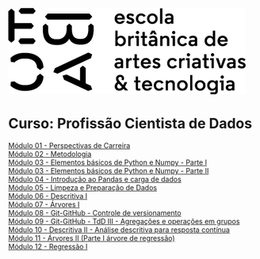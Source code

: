 <img src="https://github.com/LucaScaldaferri/Curso_Cientista_de_Dados/blob/main/logo_ebac.png" alt="ebac-logo">

# Curso: Profissão Cientista de Dados

[Módulo 01 - Perspectivas de Carreira](https://github.com/LucaScaldaferri/Curso_Cientista_de_Dados/tree/main/M%C3%B3dulo%2001%20-%20Perspectivas%20de%20Carreira)<br>
[Módulo 02 - Metodologia](https://github.com/LucaScaldaferri/Curso_Cientista_de_Dados/tree/main/M%C3%B3dulo%2002%20-%20Metodologia)<br>
[Módulo 03 - Elementos básicos de Python e Numpy - Parte I](https://github.com/LucaScaldaferri/Curso_Cientista_de_Dados/tree/main/M%C3%B3dulo%2003%20-%20Elementos%20b%C3%A1sicos%20de%20Python%20e%20Numpy%20-%20Parte%20I)<br>
[Módulo 03 - Elementos básicos de Python e Numpy - Parte II](https://github.com/LucaScaldaferri/Curso_Cientista_de_Dados/tree/main/M%C3%B3dulo%2003%20-%20Elementos%20b%C3%A1sicos%20de%20Python%20e%20Numpy%20-%20Parte%20II)<br>
[Módulo 04 - Introdução ao Pandas e carga de dados](https://github.com/LucaScaldaferri/Curso_Cientista_de_Dados/tree/main/M%C3%B3dulo%2004%20-%20Introdu%C3%A7%C3%A3o%20ao%20Pandas%20e%20carga%20de%20dados)<br>
[Módulo 05 - Limpeza e Preparação de Dados](https://github.com/LucaScaldaferri/Curso_Cientista_de_Dados/tree/main/M%C3%B3dulo%2005%20-%20Limpeza%20e%20Prepara%C3%A7%C3%A3o%20de%20Dados)<br>
[Módulo 06 - Descritiva I](https://github.com/LucaScaldaferri/Curso_Cientista_de_Dados/tree/main/M%C3%B3dulo%2006%20-%20Descritiva%20I)<br>
[Módulo 07 - Árvores I](https://github.com/LucaScaldaferri/Curso_Cientista_de_Dados/tree/main/M%C3%B3dulo%2007%20-%20%C3%81rvores%20I)<br>
[Módulo 08 - Git-GitHub - Controle de versionamento](https://github.com/LucaScaldaferri/Curso_Cientista_de_Dados/tree/main/M%C3%B3dulo%2008%20-%20Git-Github%20-%20Controle%20de%20versionamento)<br>
[Módulo 09 - Git-GitHub - TdD III - Agregações e operações em grupos](https://github.com/LucaScaldaferri/Curso_Cientista_de_Dados/tree/main/M%C3%B3dulo%2009%20-%20TdD%20III%20-%20Agrega%C3%A7%C3%B5es%20e%20opera%C3%A7%C3%B5es%20em%20grupos)<br>
[Módulo 10 - Descritiva II - Análise descritiva para resposta contínua](https://github.com/LucaScaldaferri/Curso_Cientista_de_Dados/tree/main/M%C3%B3dulo%2010%20-%20Descritiva%20II%20-%20An%C3%A1lise%20descritiva%20para%20resposta%20cont%C3%ADnua)<br>
[Módulo 11 - Árvores II (Parte I árvore de regressão)](https://github.com/LucaScaldaferri/Curso_Cientista_de_Dados/tree/main/M%C3%B3dulo%2011%20-%20%C3%81rvores%20II%20(Parte%20I%20%C3%A1rvore%20de%20regress%C3%A3o))<br>
[Módulo 12 - Regressão I](https://github.com/LucaScaldaferri/Curso_Cientista_de_Dados/tree/main/M%C3%B3dulo%2011%20-%20%C3%81rvores%20II%20(Parte%20I%20%C3%A1rvore%20de%20regress%C3%A3o))<br>
